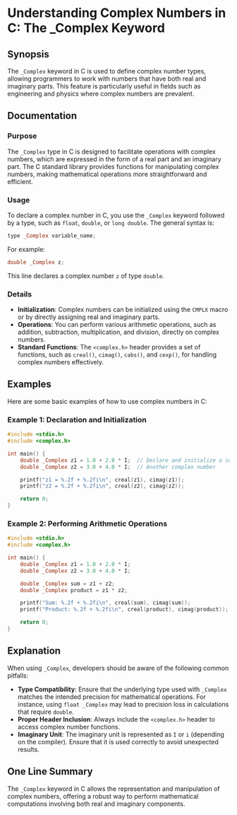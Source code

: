 <!--
Meta Description: # Understanding Complex Numbers in C: The _Complex Keyword ## Synopsis The `_Complex` keyword in C is used to define complex number types, allowing pr...
Meta Keywords: complex, _complex, double, numbers, number
-->

# Understanding Complex Numbers in C: The _Complex Keyword

## Synopsis
The `_Complex` keyword in C is used to define complex number types, allowing programmers to work with numbers that have both real and imaginary parts. This feature is particularly useful in fields such as engineering and physics where complex numbers are prevalent.

## Documentation
### Purpose
The `_Complex` type in C is designed to facilitate operations with complex numbers, which are expressed in the form of a real part and an imaginary part. The C standard library provides functions for manipulating complex numbers, making mathematical operations more straightforward and efficient.

### Usage
To declare a complex number in C, you use the `_Complex` keyword followed by a type, such as `float`, `double`, or `long double`. The general syntax is:

```c
type _Complex variable_name;
```

For example:
```c
double _Complex z;
```

This line declares a complex number `z` of type `double`.

### Details
- **Initialization**: Complex numbers can be initialized using the `CMPLX` macro or by directly assigning real and imaginary parts.
- **Operations**: You can perform various arithmetic operations, such as addition, subtraction, multiplication, and division, directly on complex numbers.
- **Standard Functions**: The `<complex.h>` header provides a set of functions, such as `creal()`, `cimag()`, `cabs()`, and `cexp()`, for handling complex numbers effectively.

## Examples
Here are some basic examples of how to use complex numbers in C:

### Example 1: Declaration and Initialization
```c
#include <stdio.h>
#include <complex.h>

int main() {
    double _Complex z1 = 1.0 + 2.0 * I;  // Declare and initialize a complex number
    double _Complex z2 = 3.0 + 4.0 * I;  // Another complex number

    printf("z1 = %.2f + %.2fi\n", creal(z1), cimag(z1));
    printf("z2 = %.2f + %.2fi\n", creal(z2), cimag(z2));

    return 0;
}
```

### Example 2: Performing Arithmetic Operations
```c
#include <stdio.h>
#include <complex.h>

int main() {
    double _Complex z1 = 1.0 + 2.0 * I;
    double _Complex z2 = 3.0 + 4.0 * I;

    double _Complex sum = z1 + z2;
    double _Complex product = z1 * z2;

    printf("Sum: %.2f + %.2fi\n", creal(sum), cimag(sum));
    printf("Product: %.2f + %.2fi\n", creal(product), cimag(product));

    return 0;
}
```

## Explanation
When using `_Complex`, developers should be aware of the following common pitfalls:

- **Type Compatibility**: Ensure that the underlying type used with `_Complex` matches the intended precision for mathematical operations. For instance, using `float _Complex` may lead to precision loss in calculations that require `double`.
- **Proper Header Inclusion**: Always include the `<complex.h>` header to access complex number functions.
- **Imaginary Unit**: The imaginary unit is represented as `I` or `i` (depending on the compiler). Ensure that it is used correctly to avoid unexpected results.

## One Line Summary
The `_Complex` keyword in C allows the representation and manipulation of complex numbers, offering a robust way to perform mathematical computations involving both real and imaginary components.